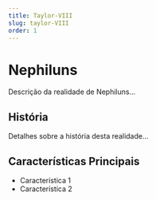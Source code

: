 ```yaml
---
title: Taylor-VIII
slug: taylor-VIII
order: 1
---
```


# Nephiluns

Descrição da realidade de Nephiluns...

## História

Detalhes sobre a história desta realidade...

## Características Principais

- Característica 1
- Característica 2
